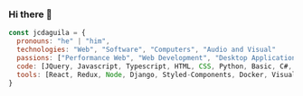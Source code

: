### Hi there 👋
```javascript
const jcdaguila = {
  pronouns: "he" | "him",
  technologies: "Web", "Software", "Computers", "Audio and Visual"
  passions: ["Performance Web", "Web Development", "Desktop Applications"]
  code: [JQuery, Javascript, Typescript, HTML, CSS, Python, Basic, C#, C++],
  tools: [React, Redux, Node, Django, Styled-Components, Docker, Visual Studio],
}
```
<!--
**jcdaguila/jcdaguila** is a ✨ _special_ ✨ repository because its `README.md` (this file) appears on your GitHub profile.

Here are some ideas to get you started:

- 🔭 I’m currently working on ...
- 🌱 I’m currently learning ...
- 👯 I’m looking to collaborate on ...
- 🤔 I’m looking for help with ...
- 💬 Ask me about ...
- 📫 How to reach me: ...
- 😄 Pronouns: ...
- ⚡ Fun fact: ...
-->
